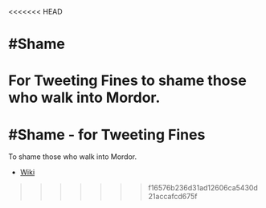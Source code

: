 <<<<<<< HEAD
# #Shame
For Tweeting Fines to shame those who walk into Mordor.
=======
# #Shame - for Tweeting Fines
To shame those who walk into Mordor.
* [Wiki](../../wiki)
>>>>>>> f16576b236d31ad12606ca5430d21accafcd675f


